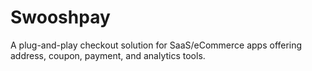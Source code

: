 # Swooshpay
A plug-and-play checkout solution for SaaS/eCommerce apps offering address, coupon, payment, and analytics tools.
